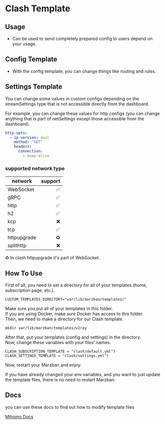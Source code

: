 # Clash Template

## Usage
- Can be used to send completely prepared config to users depend on your usage.

## Config Template
- With the config template, you can change things like routing and rules.

## Settings Template
You can change some values in custom configs depending on the streamSettings type that is not accessible directly from the dashboard.

For example, you can change these values for http configs (you can change anything that is part of netSettings except those accessible from the dashboard).
```yaml
http-opts:
  - ip-version: dual
    method: "GET"
    headers:
      Connection:
        - keep-alive
```
### supported network type
| network     | support |
|-------------|--------:|
| WebSocket   |       ✅ |
| gRPC        |       ✅ |
| http        |       ✅ |
| h2          |       ✅ |
| kcp         |       ❌ |
| tcp         |       ✅ |
| httpupgrade |      ♻️ |
| splithttp   |       ❌ |

♻️ In clash httpupgrade it's part of WebSocket.

## How To Use
First of all, you need to set a directory for all of your templates (home, subscription page, etc.).
```shell
CUSTOM_TEMPLATES_DIRECTORY="var/lib/marzban/templates/"
```
Make sure you put all of your templates in this folder.\
If you are using Docker, make sure Docker has access to this folder.\
Then, we need to make a directory for our Clash template.
```shell
mkdir var/lib/marzban/templates/v2ray
```
After that, put your templates (config and settings) in the directory.\
Now, change these variables with your files' names.
```shell
CLASH_SUBSCRIPTION_TEMPLATE = "clash/default.yml")
CLASH_SETTINGS_TEMPLATE = "clash/settings.yml")
```
Now, restart your Marzban and enjoy.

If you have already changed your env variables, and you want to just update the template files, there is no need to restart Marzban.

## Docs
you can use these docs to find out how to modify template files

[Mihomo Docs](https://wiki.metacubex.one/en/) 